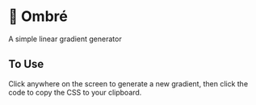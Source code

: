 # :rainbow: Ombré
A simple linear gradient generator

## To Use
Click anywhere on the screen to generate a new gradient, then click the code to copy the CSS to your clipboard.
